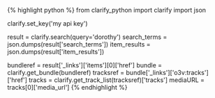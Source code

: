 {% highlight python %}
from clarify_python import clarify
import json

clarify.set_key('my api key')

result = clarify.search(query='dorothy')
search_terms = json.dumps(result['search_terms'])
item_results = json.dumps(result['item_results'])

bundleref = result['_links']['items'][0]['href']
bundle = clarify.get_bundle(bundleref)
tracksref = bundle['_links']['o3v:tracks']['href']
tracks = clarify.get_track_list(tracksref)['tracks']
mediaURL = tracks[0]['media_url']
{% endhighlight %}
